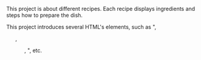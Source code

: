   This project is about different recipes. Each recipe displays ingredients and steps how to prepare the dish.

  This project introduces several HTML's elements, such as "<a>, <ul>, <ol>, <img>", etc.
